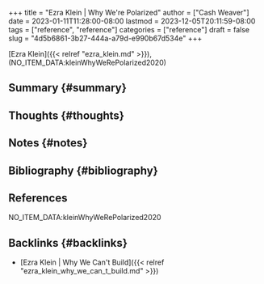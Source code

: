+++
title = "Ezra Klein | Why We're Polarized"
author = ["Cash Weaver"]
date = 2023-01-11T11:28:00-08:00
lastmod = 2023-12-05T20:11:59-08:00
tags = ["reference", "reference"]
categories = ["reference"]
draft = false
slug = "4d5b6861-3b27-444a-a79d-e990b67d534e"
+++

[Ezra Klein]({{< relref "ezra_klein.md" >}}), (NO_ITEM_DATA:kleinWhyWeRePolarized2020)


## Summary {#summary}


## Thoughts {#thoughts}


## Notes {#notes}


## Bibliography {#bibliography}

## References

<style>.csl-entry{text-indent: -1.5em; margin-left: 1.5em;}</style><div class="csl-bib-body">
  <div class="csl-entry">NO_ITEM_DATA:kleinWhyWeRePolarized2020</div>
</div>


## Backlinks {#backlinks}

-   [Ezra Klein | Why We Can't Build]({{< relref "ezra_klein_why_we_can_t_build.md" >}})

